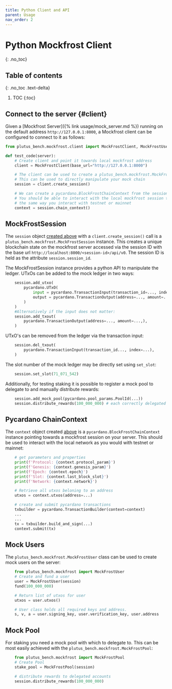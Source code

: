 ```yaml
---
title: Python Client and API 
parent: Usage
nav_order: 2
---
```


# Python Mockfrost Client 
{: .no_toc}

## Table of contents
{: .no_toc .text-delta}

1. TOC
{:toc}

## Connect to the server {#client}
Given a [Mockfrost Server]({% link usage/mock_server.md %}) running on the default address `http://127.0.0.1:8000`, a Mockfrost client can be configured to connect to it as follows:
```python
from plutus_bench.mockfrost.client import MockFrostClient, MockFrostUser

def test_code(server):
    # Create client and point it towards local mockfrost address
    client = MockFrostClient(base_url="http://127.0.0.1:8000")

    # The client can be used to create a plutus_bench.mockfrost.MockFrostSession
    # This can be used to directly manipulate your mock chain
    session = client.create_session() 

    # We can create a pycardano.BlockFrostChainContext from the session.
    # You should be able to interact with the local mockfrost session though the chain context 
    # the same way you interact with testnet or mainnet
    context = session.chain_context() 
```

## MockFrostSession
The `session` object [created above](#client) with a `client.create_session()` call is a `plutus_bench.mockfrost.MockFrostSession` instance.
This creates a unique blockchain state on the mockfrost server accessed via the session ID with the base url `http://localhost:8000/<session-id>/api/v0`.
The session ID is held as the attribute `session.session_id`.

The MockFrostSession instance provides a python API to manipulate the ledger.
UTxOs can be added to the mock ledger in two ways:
```python
    session.add_utxo(
        pycardano.UTxO(
            input = pycardano.TransactionInput(transaction_id=..., index=...),
            output = pycardano.TransactionOutput(address=..., amount=...),
        )
    )
    #Alternatively if the input does not matter:
    session.add_txout(
        pycardano.TransactionOutput(address=..., amount=...,),
    )
```

UTxO's can be removed from the ledger via the transaction input:
```python
    session.del_txout(
        pycardano.TransactionInput(transaction_id..., index=...),
    )
```

The slot number of the mock ledger may be directly set using `set_slot`:
```python
    session.set_slot(71_071_542)
```

Additionally, for testing staking it is possible to register a mock pool to delegate to and manually distribute rewards:
```python
    session.add_mock_pool(pycardano.pool_params.PoolId(...))
    session.distribute_rewards(100_000_000) # each correctly delegated account receives this reward
```






## Pycardano ChainContext

The `context` object created [above](#client) is a `pycardano.BlockFrostChainContext` instance pointing towards a mockfrost session on your server.
This should be used to interact with the local network as you would with testnet or mainnet: 
```python
    # get parameters and properties
    print(f'Protocol: {context.protocol_param}')
    print(f'Genesis: {context.genesis_param}')
    print(f'Epoch: {context.epoch}')
    print(f'Slot: {context.last_block_slot}')
    print(f'Network: {context.network}')

    # Retrieve all utxos beloning to an address
    utxos = context.utxos(address=...)

    # create and submit pycardano transactions
    txbuilder = pycardano.TransactionBuilder(context=context)
    ... 
    ... 
    tx = txbuilder.build_and_sign(...)
    context.submit(tx)
```

## Mock Users

The `plutus_bench.mockfrost.MockFrostUser` class can be used to create mock users on the server:

```python
    from plutus_bench.mockfrost import MockFrostUser
    # Create and fund a user
    user = MockFrostUser(session)
    fund(100_000_000)

    # Return list of utxos for user
    utxos = user.utxos()

    # User class holds all required keys and address.
    s, v, a = user.signing_key, user.verification_key, user.address
```

## Mock Pool
For staking you need a mock pool with which to delegate to. This can be most easily achieved with the `plutus_bench.mockfrost.MockFrostPool`:

```python
    from plutus_bench.mockfrost import MockFrostPool
    # Create Pool
    stake_pool = MockFrostPool(session)

    # distribute rewards to delegated accounts
    session.distribute_rewards(100_000_000)
```
